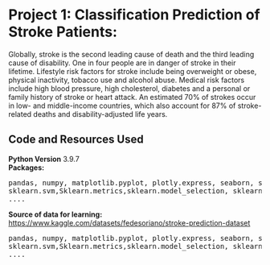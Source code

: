 # Project 1: Classification Prediction of Stroke Patients:
Globally, stroke is the second leading cause of death and the third leading cause of disability. One in four people are in danger of stroke in their lifetime. Lifestyle risk factors for stroke include being overweight or obese, physical inactivity, tobacco use and alcohol abuse. Medical risk factors include high blood pressure, high cholesterol, diabetes and a personal or family history of stroke or heart attack. An estimated 70% of strokes occur in low- and middle-income countries, which also account for 87% of stroke-related deaths and disability-adjusted life years.

## Code and Resources Used
**Python Version** 3.9.7
<br>
**Packages:** 
  <pre>
pandas, numpy, matplotlib.pyplot, plotly.express, seaborn, sklearn.preprocessing, sklearn.model_selection, imblearn.over_sampling, 
sklearn.svm,Sklearn.metrics,sklearn.model_selection, sklearn.linear_model, sklearn.ensemble, xgboost.
....
</pre>
**Source of data for learning:** https://www.kaggle.com/datasets/fedesoriano/stroke-prediction-dataset
<br>

  <pre>
pandas, numpy, matplotlib.pyplot, plotly.express, seaborn, sklearn.preprocessing, sklearn.model_selection, imblearn.over_sampling, 
sklearn.svm,Sklearn.metrics,sklearn.model_selection, sklearn.linear_model, sklearn.ensemble, xgboost.
....
</pre>

